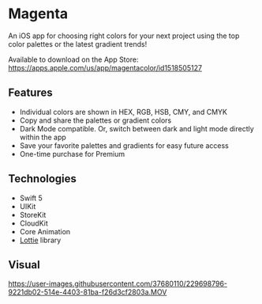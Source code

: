 # Magenta

An iOS app for choosing right colors for your next project using the top color palettes or the latest gradient trends!

Available to download on the App Store: https://apps.apple.com/us/app/magentacolor/id1518505127

## Features
* Individual colors are shown in HEX, RGB, HSB, CMY, and CMYK
* Copy and share the palettes or gradient colors
* Dark Mode compatible. Or, switch between dark and light mode directly within the app
* Save your favorite palettes and gradients for easy future access
* One-time purchase for Premium

## Technologies
* Swift 5
* UIKit
* StoreKit
* CloudKit
* Core Animation
* [Lottie](https://github.com/airbnb/lottie-ios) library

## Visual

https://user-images.githubusercontent.com/37680110/229698796-9221db02-514e-4403-81ba-f26d3cf2803a.MOV

